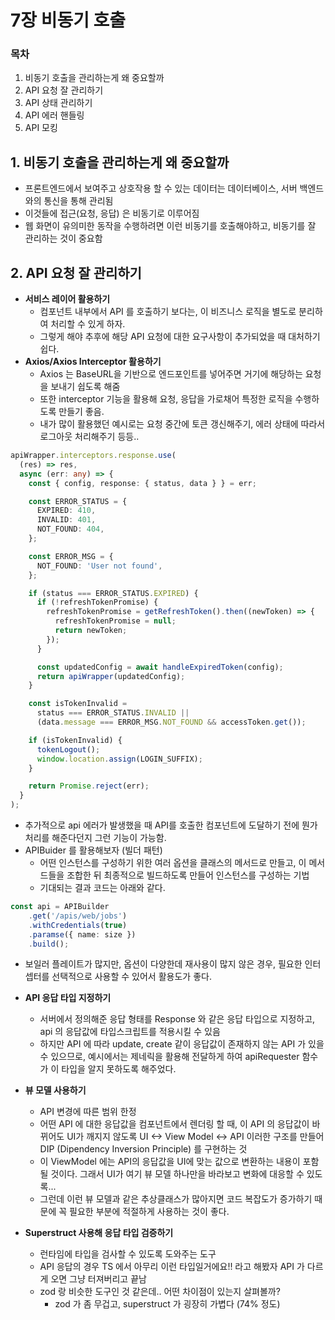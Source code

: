 # 7장 비동기 호출

### 목차

1. 비동기 호출을 관리하는게 왜 중요할까
2. API 요청 잘 관리하기
3. API 상태 관리하기
4. API 에러 핸들링
5. API 모킹

## 1. 비동기 호출을 관리하는게 왜 중요할까
- 프론트엔드에서 보여주고 상호작용 할 수 있는 데이터는 데이터베이스, 서버 백엔드와의 통신을 통해 관리됨
- 이것들에 접근(요청, 응답) 은 비동기로 이루어짐
- 웹 화면이 유의미한 동작을 수행하려면 이런 비동기를 호출해야하고, 비동기를 잘 관리하는 것이 중요함

## 2. API 요청 잘 관리하기
- **서비스 레이어 활용하기**
	- 컴포넌트 내부에서 API 를 호출하기 보다는, 이 비즈니스 로직을 별도로 분리하여 처리할 수 있게 하자.
	- 그렇게 해야 추후에 해당 API 요청에 대한 요구사항이 추가되었을 때 대처하기 쉽다.
- **Axios/Axios Interceptor 활용하기**
	- Axios 는 BaseURL을 기반으로 엔드포인트를 넣어주면 거기에 해당하는 요청을 보내기 쉽도록 해줌
	- 또한 interceptor 기능을 활용해 요청, 응답을 가로채어 특정한 로직을 수행하도록 만들기 좋음.
	- 내가 많이 활용했던 예시로는 요청 중간에 토큰 갱신해주기, 에러 상태에 따라서 로그아웃 처리해주기 등등..
```ts
apiWrapper.interceptors.response.use(
  (res) => res,
  async (err: any) => {
    const { config, response: { status, data } } = err;

    const ERROR_STATUS = {
      EXPIRED: 410,
      INVALID: 401,
      NOT_FOUND: 404,
    };

    const ERROR_MSG = {
      NOT_FOUND: 'User not found',
    };

    if (status === ERROR_STATUS.EXPIRED) {
      if (!refreshTokenPromise) {
        refreshTokenPromise = getRefreshToken().then((newToken) => {
          refreshTokenPromise = null;
          return newToken;
        });
      }

      const updatedConfig = await handleExpiredToken(config);
      return apiWrapper(updatedConfig);
    }

    const isTokenInvalid =
      status === ERROR_STATUS.INVALID ||
      (data.message === ERROR_MSG.NOT_FOUND && accessToken.get());

    if (isTokenInvalid) {
      tokenLogout();
      window.location.assign(LOGIN_SUFFIX);
    }

    return Promise.reject(err);
  }
);

```
- 추가적으로 api 에러가 발생했을 때 API를 호출한 컴포넌트에 도달하기 전에 뭔가 처리를 해준다던지 그런 기능이 가능함.
- APIBuider 를 활용해보자 (빌더 패턴)
	- 어떤 인스턴스를 구성하기 위한 여러 옵션을 클래스의 메서드로 만들고, 이 메서드들을 조합한 뒤 최종적으로 빌드하도록 만들어 인스턴스를 구성하는 기법
	- 기대되는 결과 코드는 아래와 같다.
```ts
const api = APIBuilder
	.get('/apis/web/jobs')
	.withCredentials(true)
	.paramse({ name: size })
	.build();
```
- 보일러 플레이트가 많지만, 옵션이 다양한데 재사용이 많지 않은 경우, 필요한 인터셉터를 선택적으로 사용할 수 있어서 활용도가 좋다.

- **API 응답 타입 지정하기**
	- 서버에서 정의해준 응답 형태를 Response 와 같은 응답 타입으로 지정하고, api 의 응답값에 타입스크립트를 적용시킬 수 있음
	- 하지만 API 에 따라 update, create 같이 응답값이 존재하지 않는 API 가 있을 수 있으므로, 예시에서는 제네릭을 활용해 전달하게 하여 apiRequester 함수가 이 타입을 알지 못하도록 해주었다. 
- **뷰 모델 사용하기**
	- API 변경에 따른 범위 한정
	- 어떤 API 에 대한 응답값을 컴포넌트에서 렌더링 할 때, 이 API 의 응답값이 바뀌어도 UI가 깨지지 않도록 UI <-> View Model <-> API 이러한 구조를 만들어 DIP (Dipendency Inversion Principle) 를 구현하는 것
	- 이 ViewModel 에는 API의 응답값을 UI에 맞는 값으로 변환하는 내용이 포함될 것이다. 그래서 UI가 여기 뷰 모델 하나만을 바라보고 변화에 대응할 수 있도록...
	- 그런데 이런 뷰 모델과 같은 추상클래스가 많아지면 코드 복잡도가 증가하기 때문에 꼭 필요한 부분에 적절하게 사용하는 것이 좋다.
- **Superstruct 사용해 응답 타입 검증하기**
	- 런타임에 타입을 검사할 수 있도록 도와주는 도구
	- API 응답의 경우 TS 에서 아무리 이런 타입일거에요!! 라고 해봤자 API 가 다르게 오면 그냥 터져버리고 끝남
	- zod 랑 비슷한 도구인 것 같은데.. 어떤 차이점이 있는지 살펴볼까?
		- zod 가 좀 무겁고, superstruct 가 굉장히 가볍다 (74% 정도)